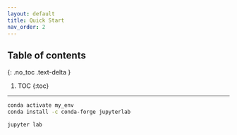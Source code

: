 ```yaml
---
layout: default
title: Quick Start
nav_order: 2
---
```


## Table of contents
{: .no_toc .text-delta }

1. TOC
{:toc}

---

```bash
conda activate my_env
conda install -c conda-forge jupyterlab
```


```bash
jupyter lab
```


